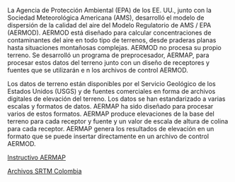La Agencia de Protección Ambiental (EPA) de los EE. UU., junto con la Sociedad Meteorológica 
Americana (AMS), desarrolló el modelo de dispersión de la calidad del aire del Modelo Regulatorio 
de AMS / EPA (AERMOD). AERMOD está diseñado para calcular concentraciones de contaminantes del 
aire en todo tipo de terrenos, desde praderas planas hasta situaciones montañosas complejas. 
AERMOD no procesa su propio terreno. Se desarrolló un programa de preprocesador, AERMAP, para 
procesar estos datos del terreno junto con un diseño de receptores y fuentes que se utilizarán e
n los archivos de control AERMOD.

Los datos de terreno están disponibles por el Servicio Geológico de los Estados Unidos (USGS) y 
de fuentes comerciales en forma de archivos digitales de elevación del terreno. Los datos se han 
estandarizado a varias escalas y formatos de datos. AERMAP ha sido diseñado para procesar varios 
de estos formatos. AERMAP produce elevaciones de la base del terreno para cada receptor y fuente 
y un valor de escala de altura de colina para cada receptor. AERMAP genera los resultados de 
elevación en un formato que se puede insertar directamente en un archivo de control AERMOD.

[Instructivo AERMAP](https://docs.google.com/document/d/1cq1tQxAupqiXN7nKIMdk7d13wnjLEA8DTAhFsXqDf3k/edit?usp=sharing)

[Archivos SRTM Colombia](https://drive.google.com/open?id=1P6qqBz8Pkx_i99i4EBkQVJAyVmm8zqiE)
